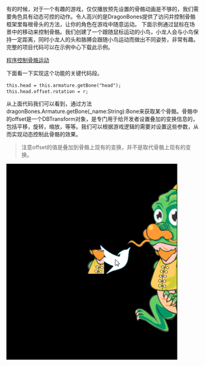 有的时候，对于一个有趣的游戏，仅仅播放预先设置的骨骼动画是不够的，我们需要角色具有动态可控的动作。令人高兴的是DragonBones提供了访问并控制骨骼框架里每根骨头的方法，让你的角色在游戏中随意运动。
下面示例通过鼠标在场景中的移动来控制骨骼。我们创建了一个跟随鼠标运动的小鸟，小龙人会与小鸟保持一定距离，同时小龙人的头和胳膊会跟随小鸟运动而做出不同姿势，非常有趣。完整的项目代码可以在示例中心下载此示例。

[程序控制骨骼运动](http://edn.egret.com/cn/index.php/article/index/id/691)

下面看一下实现这个功能的关键代码段。

```
this.head = this.armature.getBone("head");
this.head.offset.rotation = r;
```

从上面代码我们可以看到，通过方法dragonBones.Armature.getBone(_name:String):Bone来获取某个骨骼。骨骼中的offset是一个DBTransform对象，是专门用于给开发者设置叠加的变换信息的，包括平移，旋转，缩放，等等。我们可以根据游戏逻辑的需要对设置这些参数，从而实现动态控制此骨骼的效果。

>注意offset的值是叠加到骨骼上现有的变换，并不是取代骨骼上现有的变换。

![](563ac3634b09d.gif)
